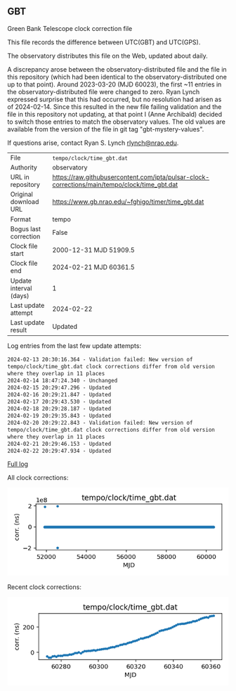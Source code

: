 
## GBT

Green Bank Telescope clock correction file

This file records the difference between UTC(GBT) and UTC(GPS).

The observatory distributes this file on the Web, updated about daily.

A discrepancy arose between the observatory-distributed file and the
file in this repository (which had been identical to the 
observatory-distributed one up to that point). Around 
2023-03-20 (MJD 60023), the first ~11 entries in the 
observatory-distributed file were changed to zero.
Ryan Lynch expressed surprise that this had occurred, but no
resolution had arisen as of 2024-02-14. Since this resulted in
the new file failing validation and the file in this repository
not updating, at that point I (Anne Archibald) decided to
switch those entries to match the observatory values. The old values
are available from the version of the file in git tag 
"gbt-mystery-values".

If questions arise, contact Ryan S. Lynch <rlynch@nrao.edu>.

|     |     |
|:--- |:--- |
| File | `tempo/clock/time_gbt.dat` |
| Authority | observatory |
| URL in repository | <https://raw.githubusercontent.com/ipta/pulsar-clock-corrections/main/tempo/clock/time_gbt.dat> |
| Original download URL | <https://www.gb.nrao.edu/~fghigo/timer/time_gbt.dat> |
| Format | tempo |
| Bogus last correction | False |
| Clock file start | 2000-12-31 MJD 51909.5 |
| Clock file end | 2024-02-21 MJD 60361.5 |
| Update interval (days) | 1 |
| Last update attempt | 2024-02-22 |
| Last update result | Updated |

Log entries from the last few update attempts:
```
2024-02-13 20:30:16.364 - Validation failed: New version of tempo/clock/time_gbt.dat clock corrections differ from old version where they overlap in 11 places
2024-02-14 18:47:24.340 - Unchanged
2024-02-15 20:29:47.296 - Updated
2024-02-16 20:29:21.847 - Updated
2024-02-17 20:29:43.530 - Updated
2024-02-18 20:29:28.187 - Updated
2024-02-19 20:29:35.843 - Updated
2024-02-20 20:29:22.843 - Validation failed: New version of tempo/clock/time_gbt.dat clock corrections differ from old version where they overlap in 11 places
2024-02-21 20:29:46.153 - Updated
2024-02-22 20:29:47.934 - Updated
```
[Full log](https://raw.githubusercontent.com/ipta/pulsar-clock-corrections/main/log/tempo/clock/time_gbt.dat.log)


All clock corrections:

![plot of all clock corrections](time_gbt.dat.png "All corrections")

Recent clock corrections:

![plot of recent clock corrections](time_gbt.dat.short.png "Recent corrections")

